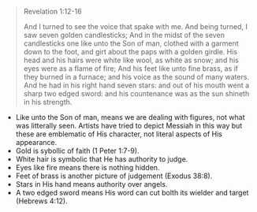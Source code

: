 >  Revelation 1:12-16
> 
> And I turned to see the voice that spake with me. And being turned, I saw seven golden candlesticks; And in the midst of the seven candlesticks one like unto the Son of man, clothed with a garment down to the foot, and girt about the paps with a golden girdle. His head and his hairs were white like wool, as white as snow; and his eyes were as a flame of fire; And his feet like unto fine brass, as if they burned in a furnace; and his voice as the sound of many waters. And he had in his right hand seven stars: and out of his mouth went a sharp two edged sword: and his countenance was as the sun shineth in his strength.

-   Like unto the Son of man, means we are dealing with figures, not what was litterally seen. Artists have tried to depict Messiah in this way but these are emblematic of His character, not literal aspects of His appearance.
-   Gold is sybollic of faith (1 Peter 1:7-9).
-   White hair is symbolic that He has authority to judge.
-   Eyes like fire means there is nothing hidden.
-   Feet of brass is another picture of judgement (Exodus 38:8).
-   Stars in His hand means authority over angels.
-   A two edged sword means His word can cut bolth its wielder and target (Hebrews 4:12).
